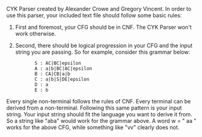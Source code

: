 CYK Parser created by Alexander Crowe and Gregory Vincent.
In order to use this parser, your included text file should follow some basic rules:
1. First and foremost, your CFG should be in CNF. The CYK Parser won't work otherwise. 
2. Second, there should be logical progression in your CFG and the input string you are passing.
So for example, consider this grammar below:

              S : AC|BC|epsilon
              A : a|b|BC|AC|epsilon 
              B : CA|CB|a|b
              C : a|b|S|DE|epsilon
              D : a
              E : b
              
Every single non-terminal follows the rules of CNF. Every terminal can be derived from a non-terminal.
Following this same pattern is your input string. Your input string should fit the language you want to derive it from.
So a string like "aba" would work for the grammar above. A word w = " aa " works for the above CFG, while something like "vv" clearly does not. 
